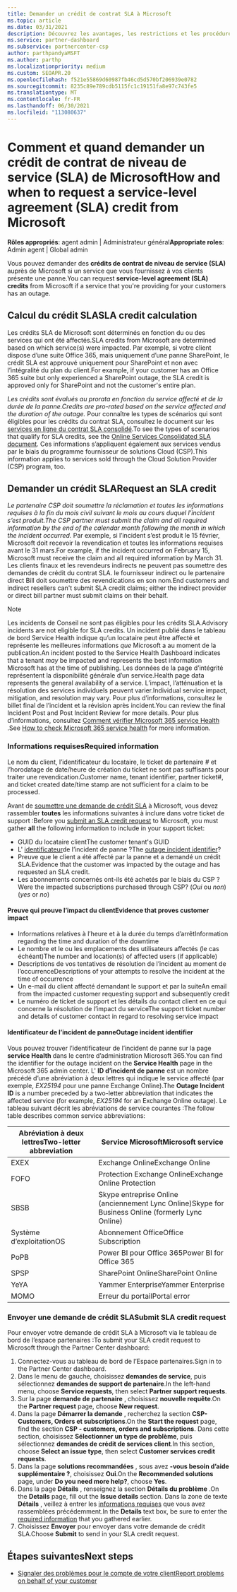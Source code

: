 ```yaml
---
title: Demander un crédit de contrat SLA à Microsoft
ms.topic: article
ms.date: 03/31/2021
description: Découvrez les avantages, les restrictions et les procédures pour demander un crédit de contrat de niveau de service (SLA) auprès de Microsoft si vos clients rencontrent une panne de service.
ms.service: partner-dashboard
ms.subservice: partnercenter-csp
author: parthpandyaMSFT
ms.author: parthp
ms.localizationpriority: medium
ms.custom: SEOAPR.20
ms.openlocfilehash: f521e55869d60987fb46cd5d570bf206939e0782
ms.sourcegitcommit: 8235c89e789cdb5115fc1c19151fa8e97c743fe5
ms.translationtype: MT
ms.contentlocale: fr-FR
ms.lasthandoff: 06/30/2021
ms.locfileid: "113080637"
---
```

# <a name="how-and-when-to-request-a-service-level-agreement-sla-credit-from-microsoft"></a><span data-ttu-id="faf10-103">Comment et quand demander un crédit de contrat de niveau de service (SLA) de Microsoft</span><span class="sxs-lookup"><span data-stu-id="faf10-103">How and when to request a service-level agreement (SLA) credit from Microsoft</span></span>

<span data-ttu-id="faf10-104">**Rôles appropriés**: agent admin | Administrateur général</span><span class="sxs-lookup"><span data-stu-id="faf10-104">**Appropriate roles**: Admin agent | Global admin</span></span>

<span data-ttu-id="faf10-105">Vous pouvez demander des **crédits de contrat de niveau de service (SLA)** auprès de Microsoft si un service que vous fournissez à vos clients présente une panne.</span><span class="sxs-lookup"><span data-stu-id="faf10-105">You can request **service-level agreement (SLA) credits** from Microsoft if a service that you're providing for your customers has an outage.</span></span>

## <a name="sla-credit-calculation"></a><span data-ttu-id="faf10-106">Calcul du crédit SLA</span><span class="sxs-lookup"><span data-stu-id="faf10-106">SLA credit calculation</span></span>

<span data-ttu-id="faf10-107">Les crédits SLA de Microsoft sont déterminés en fonction du ou des services qui ont été affectés.</span><span class="sxs-lookup"><span data-stu-id="faf10-107">SLA credits from Microsoft are determined based on which service(s) were impacted.</span></span> <span data-ttu-id="faf10-108">Par exemple, si votre client dispose d’une suite Office 365, mais uniquement d’une panne SharePoint, le crédit SLA est approuvé uniquement pour SharePoint et non avec l’intégralité du plan du client.</span><span class="sxs-lookup"><span data-stu-id="faf10-108">For example, if your customer has an Office 365 suite but only experienced a SharePoint outage, the SLA credit is approved only for SharePoint and not the customer's entire plan.</span></span>

<span data-ttu-id="faf10-109">*Les crédits sont évalués au prorata en fonction du service affecté et de la durée de la panne.*</span><span class="sxs-lookup"><span data-stu-id="faf10-109">*Credits are pro-rated based on the service affected and the duration of the outage.*</span></span> <span data-ttu-id="faf10-110">Pour connaître les types de scénarios qui sont éligibles pour les crédits du contrat SLA, consultez le document sur les [services en ligne du contrat SLA consolidé](http://www.microsoftvolumelicensing.com/DocumentSearch.aspx?Mode=3&DocumentTypeId=37).</span><span class="sxs-lookup"><span data-stu-id="faf10-110">To see the types of scenarios that qualify for SLA credits, see the [Online Services Consolidated SLA document](http://www.microsoftvolumelicensing.com/DocumentSearch.aspx?Mode=3&DocumentTypeId=37).</span></span> <span data-ttu-id="faf10-111">Ces informations s’appliquent également aux services vendus par le biais du programme fournisseur de solutions Cloud (CSP).</span><span class="sxs-lookup"><span data-stu-id="faf10-111">This information applies to services sold through the Cloud Solution Provider (CSP) program, too.</span></span>


## <a name="request-an-sla-credit"></a><span data-ttu-id="faf10-112">Demander un crédit SLA</span><span class="sxs-lookup"><span data-stu-id="faf10-112">Request an SLA credit</span></span>

<span data-ttu-id="faf10-113">*Le partenaire CSP doit soumettre la réclamation et toutes les informations requises à la fin du mois civil suivant le mois au cours duquel l’incident s’est produit.*</span><span class="sxs-lookup"><span data-stu-id="faf10-113">*The CSP partner must submit the claim and all required information by the end of the calendar month following the month in which the incident occurred.*</span></span> <span data-ttu-id="faf10-114">Par exemple, si l’incident s’est produit le 15 février, Microsoft doit recevoir la revendication et toutes les informations requises avant le 31 mars.</span><span class="sxs-lookup"><span data-stu-id="faf10-114">For example, if the incident occurred on February 15, Microsoft must receive the claim and all required information by March 31.</span></span> <span data-ttu-id="faf10-115">Les clients finaux et les revendeurs indirects ne peuvent pas soumettre des demandes de crédit du contrat SLA. le fournisseur indirect ou le partenaire direct Bill doit soumettre des revendications en son nom.</span><span class="sxs-lookup"><span data-stu-id="faf10-115">End customers and indirect resellers can't submit SLA credit claims; either the indirect provider or direct bill partner must submit claims on their behalf.</span></span>

> [!NOTE]
> <span data-ttu-id="faf10-116">Les incidents de Conseil ne sont pas éligibles pour les crédits SLA.</span><span class="sxs-lookup"><span data-stu-id="faf10-116">Advisory incidents are not eligible for SLA credits.</span></span> <span data-ttu-id="faf10-117">Un incident publié dans le tableau de bord Service Health indique qu’un locataire peut être affecté et représente les meilleures informations *que* Microsoft a au moment de la publication.</span><span class="sxs-lookup"><span data-stu-id="faf10-117">An incident posted to the Service Health Dashboard indicates that a tenant *may* be impacted and represents the best information Microsoft has at the time of publishing.</span></span> <span data-ttu-id="faf10-118">Les données de la page d’intégrité représentent la disponibilité générale d’un service.</span><span class="sxs-lookup"><span data-stu-id="faf10-118">Health page data represents the general availability of a service.</span></span> <span data-ttu-id="faf10-119">L’impact, l’atténuation et la résolution des services individuels peuvent varier.</span><span class="sxs-lookup"><span data-stu-id="faf10-119">Individual service impact, mitigation, and resolution may vary.</span></span> <span data-ttu-id="faf10-120">Pour plus d’informations, consultez le billet final de l’incident et la révision après incident.</span><span class="sxs-lookup"><span data-stu-id="faf10-120">You can review the final Incident Post and Post Incident Review for more details.</span></span> <span data-ttu-id="faf10-121">Pour plus d’informations, consultez [Comment vérifier Microsoft 365 service Health](/microsoft-365/enterprise/view-service-health#incidents-and-advisories) .</span><span class="sxs-lookup"><span data-stu-id="faf10-121">See [How to check Microsoft 365 service health](/microsoft-365/enterprise/view-service-health#incidents-and-advisories) for more information.</span></span>

### <a name="required-information"></a><span data-ttu-id="faf10-122">Informations requises</span><span class="sxs-lookup"><span data-stu-id="faf10-122">Required information</span></span>

<span data-ttu-id="faf10-123">Le nom du client, l’identificateur du locataire, le ticket de partenaire # et l’horodatage de date/heure de création du ticket ne sont pas suffisants pour traiter une revendication.</span><span class="sxs-lookup"><span data-stu-id="faf10-123">Customer name, tenant identifier, partner ticket#, and ticket created date/time stamp are not sufficient for a claim to be processed.</span></span>

<span data-ttu-id="faf10-124">Avant de [soumettre une demande de crédit SLA](#submit-sla-credit-request) à Microsoft, vous devez rassembler **toutes** les informations suivantes à inclure dans votre ticket de support :</span><span class="sxs-lookup"><span data-stu-id="faf10-124">Before you [submit an SLA credit request](#submit-sla-credit-request) to Microsoft, you must gather **all** the following information to include in your support ticket:</span></span>

- <span data-ttu-id="faf10-125">GUID du locataire client</span><span class="sxs-lookup"><span data-stu-id="faf10-125">The customer tenant's GUID</span></span>
- <span data-ttu-id="faf10-126">L' [identificateur](#outage-incident-identifier)de l’incident de panne ?</span><span class="sxs-lookup"><span data-stu-id="faf10-126">The [outage incident identifier](#outage-incident-identifier)?</span></span>
- <span data-ttu-id="faf10-127">Preuve que le client a été affecté par la panne et a demandé un crédit SLA.</span><span class="sxs-lookup"><span data-stu-id="faf10-127">Evidence that the customer was impacted by the outage and has requested an SLA credit.</span></span>
- <span data-ttu-id="faf10-128">Les abonnements concernés ont-ils été achetés par le biais du CSP ?</span><span class="sxs-lookup"><span data-stu-id="faf10-128">Were the impacted subscriptions purchased through CSP?</span></span> <span data-ttu-id="faf10-129">(*Oui* ou *non*)</span><span class="sxs-lookup"><span data-stu-id="faf10-129">(*yes* or *no*)</span></span>

#### <a name="evidence-that-proves-customer-impact"></a><span data-ttu-id="faf10-130">Preuve qui prouve l’impact du client</span><span class="sxs-lookup"><span data-stu-id="faf10-130">Evidence that proves customer impact</span></span>

- <span data-ttu-id="faf10-131">Informations relatives à l’heure et à la durée du temps d’arrêt</span><span class="sxs-lookup"><span data-stu-id="faf10-131">Information regarding the time and duration of the downtime</span></span>
- <span data-ttu-id="faf10-132">Le nombre et le ou les emplacements des utilisateurs affectés (le cas échéant)</span><span class="sxs-lookup"><span data-stu-id="faf10-132">The number and location(s) of affected users (if applicable)</span></span>
- <span data-ttu-id="faf10-133">Descriptions de vos tentatives de résolution de l’incident au moment de l’occurrence</span><span class="sxs-lookup"><span data-stu-id="faf10-133">Descriptions of your attempts to resolve the incident at the time of occurrence</span></span>
- <span data-ttu-id="faf10-134">Un e-mail du client affecté demandant le support et par la suite</span><span class="sxs-lookup"><span data-stu-id="faf10-134">An email from the impacted customer requesting support and subsequently credit</span></span>
- <span data-ttu-id="faf10-135">Le numéro de ticket de support et les détails du contact client en ce qui concerne la résolution de l’impact du service</span><span class="sxs-lookup"><span data-stu-id="faf10-135">The support ticket number and details of customer contact in regard to resolving service impact</span></span>


#### <a name="outage-incident-identifier"></a><span data-ttu-id="faf10-136">Identificateur de l’incident de panne</span><span class="sxs-lookup"><span data-stu-id="faf10-136">Outage incident identifier</span></span>

<span data-ttu-id="faf10-137">Vous pouvez trouver l’identificateur de l’incident de panne sur la page **service Health** dans le centre d’administration Microsoft 365.</span><span class="sxs-lookup"><span data-stu-id="faf10-137">You can find the identifier for the outage incident on the **Service Health** page in the Microsoft 365 admin center.</span></span> <span data-ttu-id="faf10-138">L' **ID d’incident de panne** est un nombre précédé d’une abréviation à deux lettres qui indique le service affecté (par exemple, *EX25194* pour une panne Exchange Online).</span><span class="sxs-lookup"><span data-stu-id="faf10-138">The **Outage Incident ID** is a number preceded by a two-letter abbreviation that indicates the affected service (for example, *EX25194* for an Exchange Online outage).</span></span> <span data-ttu-id="faf10-139">Le tableau suivant décrit les abréviations de service courantes :</span><span class="sxs-lookup"><span data-stu-id="faf10-139">The follow table describes common service abbreviations:</span></span>

| <span data-ttu-id="faf10-140">Abréviation à deux lettres</span><span class="sxs-lookup"><span data-stu-id="faf10-140">Two-letter abbreviation</span></span> | <span data-ttu-id="faf10-141">Service Microsoft</span><span class="sxs-lookup"><span data-stu-id="faf10-141">Microsoft service</span></span> |
| ----------------------- | ----------------- |
| <span data-ttu-id="faf10-142">EX</span><span class="sxs-lookup"><span data-stu-id="faf10-142">EX</span></span> | <span data-ttu-id="faf10-143">Exchange Online</span><span class="sxs-lookup"><span data-stu-id="faf10-143">Exchange Online</span></span> |
| <span data-ttu-id="faf10-144">FO</span><span class="sxs-lookup"><span data-stu-id="faf10-144">FO</span></span> | <span data-ttu-id="faf10-145">Protection Exchange Online</span><span class="sxs-lookup"><span data-stu-id="faf10-145">Exchange Online Protection</span></span> |
| <span data-ttu-id="faf10-146">SB</span><span class="sxs-lookup"><span data-stu-id="faf10-146">SB</span></span> | <span data-ttu-id="faf10-147">Skype entreprise Online (anciennement Lync Online)</span><span class="sxs-lookup"><span data-stu-id="faf10-147">Skype for Business Online (formerly Lync Online)</span></span> |
| <span data-ttu-id="faf10-148">Système d’exploitation</span><span class="sxs-lookup"><span data-stu-id="faf10-148">OS</span></span> | <span data-ttu-id="faf10-149">Abonnement Office</span><span class="sxs-lookup"><span data-stu-id="faf10-149">Office Subscription</span></span> |
| <span data-ttu-id="faf10-150">Po</span><span class="sxs-lookup"><span data-stu-id="faf10-150">PB</span></span> | <span data-ttu-id="faf10-151">Power BI pour Office 365</span><span class="sxs-lookup"><span data-stu-id="faf10-151">Power BI for Office 365</span></span> |
| <span data-ttu-id="faf10-152">SP</span><span class="sxs-lookup"><span data-stu-id="faf10-152">SP</span></span> | <span data-ttu-id="faf10-153">SharePoint Online</span><span class="sxs-lookup"><span data-stu-id="faf10-153">SharePoint Online</span></span> |
| <span data-ttu-id="faf10-154">Ye</span><span class="sxs-lookup"><span data-stu-id="faf10-154">YA</span></span> | <span data-ttu-id="faf10-155">Yammer Enterprise</span><span class="sxs-lookup"><span data-stu-id="faf10-155">Yammer Enterprise</span></span> |
| <span data-ttu-id="faf10-156">MO</span><span class="sxs-lookup"><span data-stu-id="faf10-156">MO</span></span> | <span data-ttu-id="faf10-157">Erreur du portail</span><span class="sxs-lookup"><span data-stu-id="faf10-157">Portal error</span></span> |

### <a name="submit-sla-credit-request"></a><span data-ttu-id="faf10-158">Envoyer une demande de crédit SLA</span><span class="sxs-lookup"><span data-stu-id="faf10-158">Submit SLA credit request</span></span>

<span data-ttu-id="faf10-159">Pour envoyer votre demande de crédit SLA à Microsoft via le tableau de bord de l’espace partenaires :</span><span class="sxs-lookup"><span data-stu-id="faf10-159">To submit your SLA credit request to Microsoft through the Partner Center dashboard:</span></span>

1. <span data-ttu-id="faf10-160">Connectez-vous au tableau de bord de l’Espace partenaires.</span><span class="sxs-lookup"><span data-stu-id="faf10-160">Sign in to the Partner Center dashboard.</span></span>
2. <span data-ttu-id="faf10-161">Dans le menu de gauche, choisissez **demandes de service**, puis sélectionnez **demandes de support de partenaire**.</span><span class="sxs-lookup"><span data-stu-id="faf10-161">In the left-hand menu, choose **Service requests**, then select **Partner support requests**.</span></span>
3. <span data-ttu-id="faf10-162">Sur la page **demande de partenaire** , choisissez **nouvelle requête**.</span><span class="sxs-lookup"><span data-stu-id="faf10-162">On the **Partner request** page, choose **New request**.</span></span>
4. <span data-ttu-id="faf10-163">Dans la page **Démarrer la demande** , recherchez la section **CSP-Customers, Orders et subscriptions**.</span><span class="sxs-lookup"><span data-stu-id="faf10-163">On the **Start the request** page, find the section **CSP - customers, orders and subscriptions**.</span></span> <span data-ttu-id="faf10-164">Dans cette section, choisissez **Sélectionner un type de problème**, puis sélectionnez **demandes de crédit de services client**.</span><span class="sxs-lookup"><span data-stu-id="faf10-164">In this section, choose **Select an issue type**, then select **Customer services credit requests**.</span></span>
5. <span data-ttu-id="faf10-165">Dans la page **solutions recommandées** , sous avez **-vous besoin d’aide supplémentaire ?**, choisissez **Oui**.</span><span class="sxs-lookup"><span data-stu-id="faf10-165">On the **Recommended solutions** page, under **Do you need more help?**, choose **Yes**.</span></span>
6. <span data-ttu-id="faf10-166">Dans la page **Détails** , renseignez la section **Détails du problème** .</span><span class="sxs-lookup"><span data-stu-id="faf10-166">On the **Details** page, fill out the **Issue details** section.</span></span> <span data-ttu-id="faf10-167">Dans la zone de texte **Détails** , veillez à entrer les [informations requises](#required-information) que vous avez rassemblées précédemment.</span><span class="sxs-lookup"><span data-stu-id="faf10-167">In the **Details** text box, be sure to enter the [required information](#required-information) that you gathered earlier.</span></span>
7. <span data-ttu-id="faf10-168">Choisissez **Envoyer** pour envoyer dans votre demande de crédit SLA.</span><span class="sxs-lookup"><span data-stu-id="faf10-168">Choose **Submit** to send in your SLA credit request.</span></span>

## <a name="next-steps"></a><span data-ttu-id="faf10-169">Étapes suivantes</span><span class="sxs-lookup"><span data-stu-id="faf10-169">Next steps</span></span>

- [<span data-ttu-id="faf10-170">Signaler des problèmes pour le compte de votre client</span><span class="sxs-lookup"><span data-stu-id="faf10-170">Report problems on behalf of your customer</span></span>](report-problems-on-behalf-of-a-customer.md)
